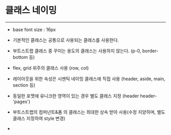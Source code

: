 # 클래스 네이밍

---

- base font size : 16px
- 기본적인 클래스는 공통으로 사용되는 클래스를 사용한다.
- 부트스트랩 클래스 중 꾸미는 용도의 클래스는 사용하지 않는다. (p-0, border-bottom 등)
- flex, grid 위주의 클래스 사용 (row, col)
- 레이아웃을 위한 속성은 시멘틱 네이밍 클래스에 직접 사용 (header, aside, main, section 등)
- 동일한 포맷에 유니크한 영역이 있는 경우 별도 클래스 지정 (header header-'pages')
- 부트스트랩의 컴퍼넌트&폼 의 클래스는 최대한 상속 받아 사용(수정 지양하며, 별도 클래스 지정하여 style 변경)

- 
